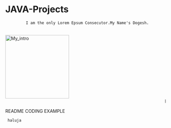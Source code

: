 # JAVA-Projects
             I am the only Lorem Epsum Consecutor.My Name's Dogesh.
<br>
<img src="https://humornama.com/wp-content/uploads/2021/11/Evil-Doge-Meme-Template-1024x819.jpg" alt="My_intro" width="200"/>
<marquee>HELLO WORLD! SOmething Big is cooking !!</marquee>

README CODING EXAMPLE
```
 haluja
``` 
